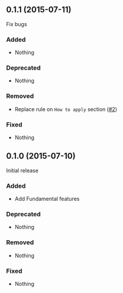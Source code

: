 ## 0.1.1 (2015-07-11)

Fix bugs

### Added

- Nothing

### Deprecated

- Nothing

### Removed

- Replace rule on `How to apply` section ([#2](https://github.com/tcnksm/license/pull/2))

### Fixed

- Nothing

## 0.1.0 (2015-07-10)

Initial release

### Added

- Add Fundamental features

### Deprecated

- Nothing

### Removed

- Nothing

### Fixed

- Nothing
